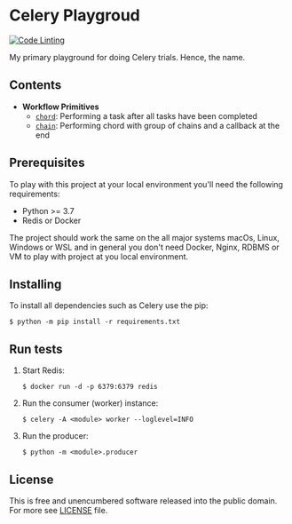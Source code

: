 # Celery Playgroud

[![Code Linting][actions-badge]][actions link]

My primary playground for doing Celery trials. Hence, the name.


## Contents


- **Workflow Primitives**
  - [`chord`][workflow]: Performing a task after all tasks have been completed
  - [`chain`][chain]: Performing chord with group of chains and a callback at the end

## Prerequisites

To play with this project at your local environment you'll need the following
requirements:

- Python >= 3.7
- Redis or Docker

The project should work the same on the all major systems macOs, Linux,
Windows or WSL and in general you don't need Docker, Nginx, RDBMS or VM to
play with project at you local environment.

## Installing

To install all dependencies such as Celery use the pip:

```
$ python -m pip install -r requirements.txt
```

## Run tests

1. Start Redis:
   ```
   $ docker run -d -p 6379:6379 redis
   ```

2. Run the consumer (worker) instance:
   ```
   $ celery -A <module> worker --loglevel=INFO
   ```

3. Run the producer:
   ```
   $ python -m <module>.producer
   ```

## License

This is free and unencumbered software released into the public domain.
For more see [LICENSE][license] file.

[actions link]: https://github.com/sergeyklay/celerypg/actions/workflows/cs.yml
[actions-badge]: https://github.com/sergeyklay/celerypg/actions/workflows/cs.yml/badge.svg
[workflow]: https://github.com/sergeyklay/celerypg/tree/master/workflow
[chain]: https://github.com/sergeyklay/celerypg/tree/master/chain
[license]: https://github.com/sergeyklay/celerypg/blob/master/LICENSE
